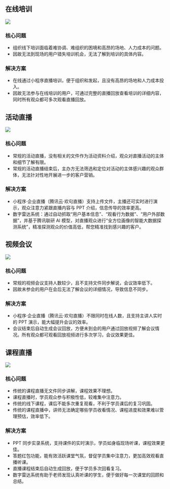 ## 在线培训
![](https://main.qcloudimg.com/raw/23a02d04e5b3e5dc9e5d40d4f9ce28f4.png)

### 核心问题
- 组织线下培训面临着难协调、难组织的困境和高昂的场地、人力成本的问题。
- 因故无法到现场的用户错失培训机会，无法了解到培训的具体内容。

### 解决方案 
- 在线通过小程序直播培训，便于组织和发起，且没有高昂的场地和人力成本投入。
- 因故无法参与在线培训的用户，可通过完整的直播回放查看培训的详细内容，同时所有观众都可多次观看直播回放。

## 活动直播
![](https://main.qcloudimg.com/raw/f657d3cce0ab9873fa89b56121b013e0.png)

### 核心问题
- 常规的活动直播，没有相关的文件作为活动资料介绍，观众对直播活动的主体和细节了解有限。
- 常规的活动直播结束后，主办方无法筛选和定位对活动的主体感兴趣的观众群体，无法针对性地开展进一步的客户营销。

### 解决方案
- 小程序·企业直播（腾讯云·欢句直播）支持上传文件，主播还可实时进行演示，观众注意力紧跟直播内容与 PPT 介绍，信息传导的效率更高。
- 数字雷达系统：通过自动抓取“用户基本信息”、“观看行为数据”、“用户外部数据”，并基于腾讯联研 AI 模型，对直播观众进行“全方位画像的智能大数据探测系统”，精准探测观众的价值高低，帮您精准找到感兴趣的客户。


## 视频会议
![](https://main.qcloudimg.com/raw/0b87a069c1585fbe3e7c15f5b2cdad54.png)

### 核心问题
- 常规的视频会议支持人数较少，且不支持文件同步解说，会议效率低下。
- 因故未参会的用户在会后无法了解会议的详细情况，导致信息不同步。

### 解决方案
- 小程序·企业直播（腾讯云·欢句直播）不限同时在线人数，且支持主讲人实时的 PPT 演示，能大幅提升会议的效率。
- 会议结束后自动生成会议回放，方便未到会的用户通过回放视频了解会议情况。所有观众都可观看回放视频进行多次学习，会议效果更佳。

## 课程直播
![](https://main.qcloudimg.com/raw/9482a12f5fcc19c29d3fe1d2098d25c5.png)

### 核心问题
- 传统的课程直播无文件同步讲解，课程效果不理想。
- 课程直播时，学员观众参与积极性低，较难集中注意力。
- 传统的线下课程，课后不能多次重复观看，不利于学员课后的复习巩固。
- 传统的课程直播中，讲师无法确定哪些学员收看情况、课程进度和效果难以管理预估，效率低下。

### 解决方案
- PPT 同步实录系统，支持课件的实时演示，学员如身临现场听课，课程效果更佳。
- 答题红包功能，能有效活跃课堂气氛，督促学员集中注意力，更加高效观看直播听课。
- 直播课程结束后自动生成回放，便于学员多次回看复习。
- 数字雷达系统有助于老师发现认真听课的学生，便于做好每一次课堂的回顾和总结。


